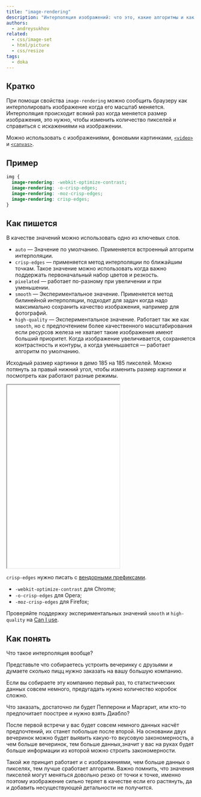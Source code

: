 ```yaml
---
title: "image-rendering"
description: "Интерполяция изображений: что это, какие алгоритмы и как этим управлять?"
authors:
  - andreysukhov
related:
  - css/image-set
  - html/picture
  - css/resize
tags:
  - doka
---
```


## Кратко

При помощи свойства `image-rendering` можно сообщить браузеру как интерполировать изображение когда его масштаб меняется. Интерполяция происходит всякий раз когда меняется размер изображения, это нужно, чтобы изменить количество пикселей и справиться с искажениями на изображении.

Можно использовать с изображениями, фоновыми картинками, [`<video>`](/html/video/) и [`<canvas>`](/html/canvas/).

## Пример

```css
img {
  image-rendering: -webkit-optimize-contrast;
  image-rendering: -o-crisp-edges;
  image-rendering: -moz-crisp-edges;
  image-rendering: crisp-edges;
}
```

## Как пишется

В качестве значений можно использовать одно из ключевых слов.

- `auto` —  Значение по умолчанию. Применяется встроенный алгоритм интерполяции.
- `crisp-edges` — применяется метод интерполяции по ближайшим точкам. Такое значение можно использовать когда важно поддержать первоначальный набор цветов и резкость.
- `pixelated` — работает по-разному при увеличении и при уменьшении.
- `smooth` — Экспериментальное значение. Применяется метод билинейной интерполяции, подходит для задач когда надо максимально сохранить качество изображения, например для фотографий.
- `high-quality` — Экспериментальное значение. Работает так же как `smooth`, но с предпочтением более качественного масштабирования если ресурсов железа не хватает такие изображения имеют больший приоритет. Когда изображение увеличивается, сохраняется контрастность и контуры, а когда уменьшается — работает алгоритм по умолчанию.

Исходный размер картинки в демо 185 на 185 пикселей. Можно потянуть за правый нижний угол, чтобы изменить размер картинки и посмотреть как работают разные режимы.

<iframe title="Варианты image-rendering" src="demos/base/" height="489"></iframe>

`crisp-edges` нужно писать с [вендорными префиксами](/css/vendor-prefixes/).

- `-webkit-optimize-contrast` для Chrome;
- `-o-crisp-edges` для Opera;
- `-moz-crisp-edges` для Firefox;

Проверяйте поддержку экспериментальных значений `smooth` и `high-quality` на [Can I use](https://caniuse.com/?search=image-rendering).

## Как понять

Что такое интерполяция вообще?

Представьте что собираетесь устроить вечеринку с друзьями и думаете сколько пицц нужно заказать на вашу большую компанию.

Если вы собираете эту компанию первый раз, то статистических данных совсем немного, предугадать нужно количество коробок сложно.

Что заказать, достаточно ли будет Пепперони и Маргарит, или кто-то предпочитает поострее и нужно взять Диабло?

После первой встречи у вас будет совсем немного данных насчёт предпочтений, их станет побольше после второй. На основании двух вечеринок можно будет выявить какую-то вкусовую закономерность, а чем больше вечеринок, тем больше данных,значит у вас на руках будет больше информации из которой можно строить закономерности.

Такой же принцип работает и с изображениями, чем больше данных о пикселях, тем лучше сработает алгоритм. Важно помнить, что значения пикселей могут меняться довольно резко от точки к точке, именно поэтому изображение сильно теряет в качестве если его растянуть, да и добавить несуществующей детальности не получится.
